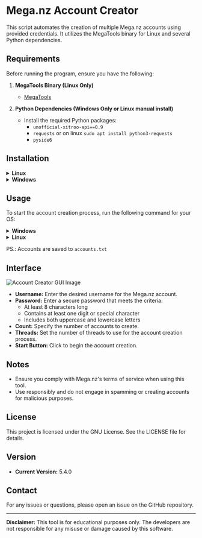 # Mega.nz Account Creator

This script automates the creation of multiple Mega.nz accounts using provided credentials. It utilizes the MegaTools binary for Linux and several Python dependencies. 

## Requirements

Before running the program, ensure you have the following:

1. **MegaTools Binary (Linux Only)**
    - [MegaTools](https://megatools.megous.com/builds/builds/)

2. **Python Dependencies (Windows Only or Linux manual install)**
    - Install the required Python packages:
        - `unofficial-xitroo-api==0.9`
        - `requests` or on linux `sudo apt install python3-requests`
        - `pyside6`

## Installation

<details>
<summary><b>Linux</b></summary>
    
1. **Install MegaTools**
   
    Download and move MegaTools binary to your PATH from the official repository: [MegaTools](https://megatools.megous.com/builds/builds/)
    
2. **Clone or Download the Repository**
    
    ```bash
    git clone https://github.com/Th3K1n91/mega_nz-Creator.git
    cd mega_nz-Creator
    ```

</details>
<details>
<summary><b>Windows</b></summary>

1. **Clone or Download the Repository**
    
    ```bash
    git clone https://github.com/Th3K1n91/mega_nz-Creator.git
    cd mega_nz-Creator
    ```
    
2. **Install Python Dependencies**
    
    ```bash
    pip install unofficial-xitroo-api==0.9 requests pyside6
    ```
</details>


## Usage

To start the account creation process, run the following command for your OS:

<details>
<summary><b>Windows</b></summary>
<br>
    
```bash
python Main.py
```
or Double click start.bat
</details>


<details>
<summary><b>Linux</b></summary>
<br>
    
```bash
./start_linux.sh
```
</details>

PS.: Accounts are saved to `accounts.txt`

## Interface

![Account Creator GUI Image](https://github.com/Th3K1n91/mega_nz-Creator/blob/main/images/example.PNG)

- **Username:** Enter the desired username for the Mega.nz account.
- **Password:** Enter a secure password that meets the criteria:
    - At least 8 characters long
    - Contains at least one digit or special character
    - Includes both uppercase and lowercase letters
- **Count:** Specify the number of accounts to create.
- **Threads:** Set the number of threads to use for the account creation process.
- **Start Button:** Click to begin the account creation.

## Notes

- Ensure you comply with Mega.nz's terms of service when using this tool.
- Use responsibly and do not engage in spamming or creating accounts for malicious purposes.


## License

This project is licensed under the GNU License. See the LICENSE file for details.

## Version

- **Current Version:** 5.4.0

## Contact

For any issues or questions, please open an issue on the GitHub repository.

---

**Disclaimer:** This tool is for educational purposes only. The developers are not responsible for any misuse or damage caused by this software.
